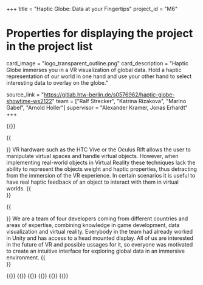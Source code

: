 +++
title = "Haptic Globe: Data at your Fingertips"
project_id = "M6"

# Properties for displaying the project in the project list
card_image = "logo_transparent_outline.png"
card_description = "Haptic Globe immerses you in a VR visualization of global data. Hold a haptic representation of our world in one hand and use your other hand to select interesting data to overlay on the globe."

source_link = "https://gitlab.htw-berlin.de/s0576962/haptic-globe-showtime-ws2122"
team = ["Ralf Strecker", "Katrina Rizakova", "Marino Gabel", "Arnold Holler"]
supervisor = "Alexander Kramer, Jonas Erhardt"
+++

{{<mediathek id="48063f0610b3a960a5e2e861f9ce25b2" title="Presentation">}}

{{<section title="The Objective">}}
VR hardware such as the HTC Vive or the Oculus Rift allows the user to manipulate virtual spaces and handle virtual objects. However, when implementing real-world objects in Virtual Reality these techniques lack the ability to represent the objects weight and haptic properties, thus detracting from the immersion of the VR experience. In certain scenarios it is useful to have real haptic feedback of an object to interact with them in virtual worlds.
{{</section >}}

{{<section title="The Team">}}
We are a team of four developers coming from different countries and areas of expertise, combining knowledge in game development, data visualization and virtual reality. Everybody in the team had already worked in Unity and has access to a head mounted display. All of us are interested in the future of VR and possible ussages for it, so everyone was motivated to create an intuitive interface for exploring global data in an immersive environment.
{{</section >}}

{{<gallery>}}
{{<team-member image="tf_marino.jpg" name="Marino Gabel">}}
{{<team-member image="tf_ralf.png" name="Ralf Stracker">}}
{{<team-member image="tf_katrina.jpg" name="Katrina Rizakova">}}
{{<team-member image="tf_arnold.jpg" name="Arnold Holler">}}
{{</gallery>}}
